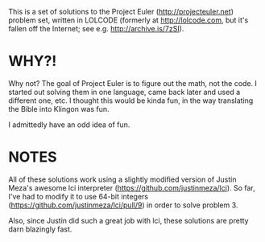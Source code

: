 This is a set of solutions to the Project Euler (http://projecteuler.net)
problem set, written in LOLCODE (formerly at http://lolcode.com, but it's
fallen off the Internet; see e.g. http://archive.is/7zSI).

WHY?!
=====

Why not?  The goal of Project Euler is to figure out the math, not the code. 
I started out solving them in one language, came back later and used a
different one, etc. I thought this would be kinda fun, in the way translating
the Bible into Klingon was fun.

I admittedly have an odd idea of fun.

NOTES
=====

All of these solutions work using a slightly modified version of Justin Meza's
awesome lci interpreter (https://github.com/justinmeza/lci).  So far, I've had
to modify it to use 64-bit integers (https://github.com/justinmeza/lci/pull/9)
in order to solve problem 3.

Also, since Justin did such a great job with lci, these solutions are pretty
darn blazingly fast. 
